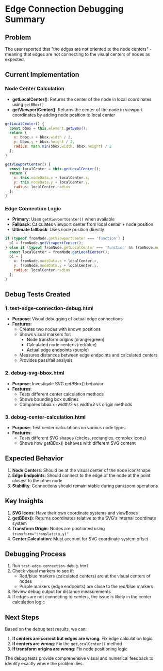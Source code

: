 # Edge Connection Debugging Summary

## Problem
The user reported that "the edges are not oriented to the node centers" - meaning that edges are not connecting to the visual centers of nodes as expected.

## Current Implementation

### Node Center Calculation
- **getLocalCenter()**: Returns the center of the node in local coordinates using `getBBox()`
- **getViewportCenter()**: Returns the center of the node in viewport coordinates by adding node position to local center

```javascript
getLocalCenter() {
  const bbox = this.element.getBBox();
  return {
    x: bbox.x + bbox.width / 2,
    y: bbox.y + bbox.height / 2,
    radius: Math.min(bbox.width, bbox.height) / 2
  };
}

getViewportCenter() {
  const localCenter = this.getLocalCenter();
  return {
    x: this.nodeData.x + localCenter.x,
    y: this.nodeData.y + localCenter.y,
    radius: localCenter.radius
  };
}
```

### Edge Connection Logic
- **Primary**: Uses `getViewportCenter()` when available
- **Fallback**: Calculates viewport center from local center + node position
- **Ultimate fallback**: Uses node position directly

```javascript
if (typeof fromNode.getViewportCenter === 'function') {
  p1 = fromNode.getViewportCenter();
} else if (typeof fromNode.getLocalCenter === 'function' && fromNode.nodeData) {
  const localCenter = fromNode.getLocalCenter();
  p1 = { 
    x: fromNode.nodeData.x + localCenter.x, 
    y: fromNode.nodeData.y + localCenter.y, 
    radius: localCenter.radius 
  };
}
```

## Debug Tests Created

### 1. test-edge-connection-debug.html
- **Purpose**: Visual debugging of actual edge connections
- **Features**:
  - Creates two nodes with known positions
  - Shows visual markers for:
    - Node transform origins (orange/green)
    - Calculated node centers (red/blue)
    - Actual edge endpoints (purple)
  - Measures distances between edge endpoints and calculated centers
  - Provides pass/fail analysis

### 2. debug-svg-bbox.html
- **Purpose**: Investigate SVG getBBox() behavior
- **Features**:
  - Tests different center calculation methods
  - Shows bounding box outlines
  - Compares bbox.x+width/2 vs width/2 vs origin methods

### 3. debug-center-calculation.html
- **Purpose**: Test center calculations on various node types
- **Features**:
  - Tests different SVG shapes (circles, rectangles, complex icons)
  - Shows how getBBox() behaves with different SVG content

## Expected Behavior
1. **Node Centers**: Should be at the visual center of the node icon/shape
2. **Edge Endpoints**: Should connect to the edge of the node at the point closest to the other node
3. **Stability**: Connections should remain stable during pan/zoom operations

## Key Insights
1. **SVG Icons**: Have their own coordinate systems and viewBoxes
2. **getBBox()**: Returns coordinates relative to the SVG's internal coordinate system
3. **Transform Origin**: Nodes are positioned using `transform="translate(x,y)"`
4. **Center Calculation**: Must account for SVG coordinate system offset

## Debugging Process
1. Run `test-edge-connection-debug.html`
2. Check visual markers to see if:
   - Red/blue markers (calculated centers) are at the visual centers of nodes
   - Purple markers (edge endpoints) are close to the red/blue markers
3. Review debug output for distance measurements
4. If edges are not connecting to centers, the issue is likely in the center calculation logic

## Next Steps
Based on the debug test results, we can:
1. **If centers are correct but edges are wrong**: Fix edge calculation logic
2. **If centers are wrong**: Fix the `getLocalCenter()` method
3. **If transform origins are wrong**: Fix node positioning logic

The debug tests provide comprehensive visual and numerical feedback to identify exactly where the problem lies.
